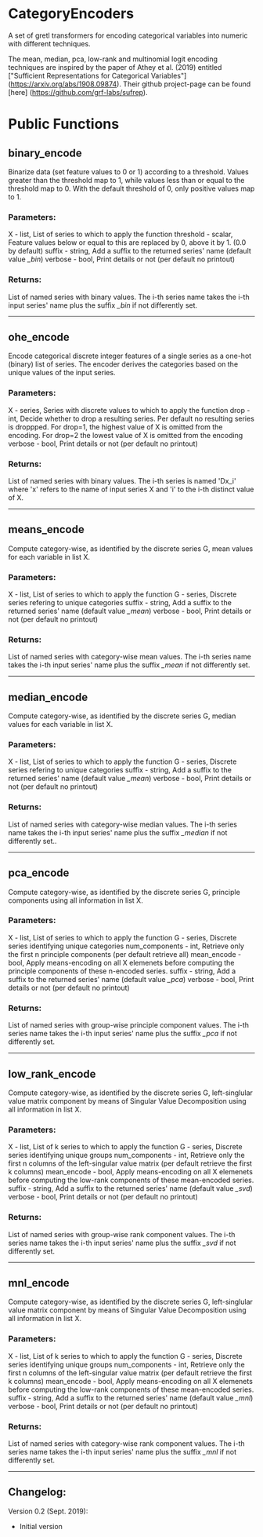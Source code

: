 # CategoryEncoders
A set of gretl transformers for encoding categorical variables into numeric with different techniques.

The mean, median, pca, low-rank and multinomial logit encoding techniques are inspired by the paper of Athey et al. (2019) entitled ["Sufficient Representations for Categorical Variables"] (https://arxiv.org/abs/1908.09874). Their github project-page can be found [here] (https://github.com/grf-labs/sufrep).

# Public Functions

## binary_encode
Binarize data (set feature values to 0 or 1) according to a threshold. Values greater than the threshold map to 1, while values less than or equal to the threshold map to 0. With the default threshold of 0, only positive values map to 1.

### Parameters:
X			- list, List of series to which to apply the function
threshold 	- scalar, Feature values below or equal to this are 				replaced by	0, above it by 1. (0.0 by default)
suffix		- string, Add a suffix to the returned series' name 				(default value *_bin*)
verbose		- bool, Print details or not (per default no printout)

### Returns:
List of named series with binary values. The i-th series name takes the i-th input series' name plus the suffix *_bin* if not differently set.
***

## ohe_encode
Encode categorical discrete integer features of a single series as a one-hot (binary) list of series. The encoder derives the categories based on the unique values of the input series.

### Parameters:
X			- series, Series with discrete values to which to apply 			the function
drop	 	- int, Decide whether to drop a resulting series. Per 				default no resulting series is droppped. For drop=1, the 			 highest value of X is omitted from the encoding. For drop=2			the lowest value of X is omitted from the encoding
verbose		- bool, Print details or not (per default no printout)

### Returns:
List of named series with binary values. The i-th series is named 'Dx_i' where 'x' refers to the name of input series X and 'i' to the i-th distinct value of X.
***

## means_encode
Compute category-wise, as identified by the discrete series G, mean values for each variable in list X.

### Parameters:
X			- list, List of series to which to apply the function
G 			- series, Discrete series refering to unique categories
suffix		- string, Add a suffix to the returned series' name 				(default value *_mean*)
verbose		- bool, Print details or not (per default no printout)

### Returns:
List of named series with category-wise mean values. The i-th series name takes the i-th input series' name plus the suffix *_mean* if not differently set.
***

## median_encode
Compute category-wise, as identified by the discrete series G, median values for each variable in list X.

### Parameters:
X			- list, List of series to which to apply the function
G 			- series, Discrete series refering to unique categories
suffix		- string, Add a suffix to the returned series' name 				(default value *_mean*)
verbose		- bool, Print details or not (per default no printout)

### Returns:
List of named series with category-wise median values. The i-th series name takes the i-th input series' name plus the suffix *_median* if not differently set..
***

## pca_encode
Compute category-wise, as identified by the discrete series G, principle components using all information in list X.

### Parameters:
X				- list, List of series to which to apply the function
G 				- series, Discrete series identifying unique categories
num_components	- int, Retrieve only the first n principle components 					(per default retrieve all)
mean_encode 	- bool, Apply means-encoding on all X elemenets before					computing the principle components of these n-encoded					series.
suffix			- string, Add a suffix to the returned series' name 				(default value *_pca*)
verbose			- bool, Print details or not (per default no printout)

### Returns:
List of named series with group-wise principle component values. The i-th series name takes the i-th input series' name plus the suffix *_pca* if not differently set.
***

## low_rank_encode
Compute category-wise, as identified by the discrete series G, left-singlular value matrix component by means of Singular Value Decomposition using all information in list X.

### Parameters:
X				- list, List of k series to which to apply the function
G 				- series, Discrete series identifying unique groups
				num_components	- int, Retrieve only the first n columns of the left-singular value matrix (per	default retrieve the first k columns)
mean_encode 	- bool, Apply means-encoding on all X elemenets before 					computing the low-rank components of these 							mean-encoded series.
suffix			- string, Add a suffix to the returned series' name 				(default value *_svd*)
verbose			- bool, Print details or not (per default no printout)

### Returns:
List of named series with group-wise rank component values. The i-th series name takes the i-th input series' name plus the suffix *_svd* if not differently set.
***

## mnl_encode
Compute category-wise, as identified by the discrete series G, left-singlular value matrix component by means of Singular Value Decomposition using all information in list X.

### Parameters:
X				- list, List of k series to which to apply the function
G 				- series, Discrete series identifying unique groups
				num_components	- int, Retrieve only the first n columns of the left-singular value matrix (per	default retrieve the first k columns)
mean_encode 	- bool, Apply means-encoding on all X elemenets before 					computing the low-rank components of these 							mean-encoded series.
suffix			- string, Add a suffix to the returned series' name 				(default value *_mnl*)
verbose			- bool, Print details or not (per default no printout)

### Returns:
List of named series with category-wise rank component values. The i-th series name takes the i-th input series' name plus the suffix *_mnl* if not differently set.
***


## Changelog:
Version 0.2 (Sept. 2019):
  * Initial version
